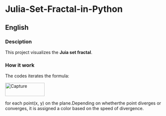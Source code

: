 # Julia-Set-Fractal-in-Python

## English
### Desciption
This project visualizes the **Juia set fractal**.

### How it work
The codes iterates the formula:

<img width="127" height="43" alt="Capture" src="https://github.com/user-attachments/assets/671909af-2023-4683-a28f-f325ebb8e195" />

for each point(x, y) on the plane.Depending on whetherthe point diverges or converges, it is assigned a color based on the speed of divergence.


